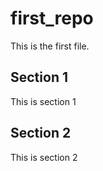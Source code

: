 # first_repo

This is the first file.

## Section 1
This is section 1

## Section 2

This is section 2
